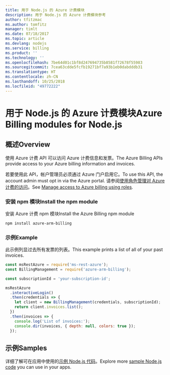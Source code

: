 ```yaml
---
title: 用于 Node.js 的 Azure 计费模块
description: 用于 Node.js 的 Azure 计费模块参考
author: tfitzmac
ms.author: tomfitz
manager: timlt
ms.date: 07/18/2017
ms.topic: article
ms.devlang: nodejs
ms.service: billing
ms.product: ''
ms.technology: ''
ms.openlocfilehash: 7be64d01c1bf8d247694735b8581f72678f55983
ms.sourcegitcommit: 7cea63cdde5fcfb19271bf7a93b1eb0dabdddb31
ms.translationtype: HT
ms.contentlocale: zh-CN
ms.lasthandoff: 10/25/2018
ms.locfileid: "49772222"
---
```

# <a name="azure-billing-modules-for-nodejs"></a><span data-ttu-id="3a6ba-103">用于 Node.js 的 Azure 计费模块</span><span class="sxs-lookup"><span data-stu-id="3a6ba-103">Azure Billing modules for Node.js</span></span>

## <a name="overview"></a><span data-ttu-id="3a6ba-104">概述</span><span class="sxs-lookup"><span data-stu-id="3a6ba-104">Overview</span></span>
<span data-ttu-id="3a6ba-105">使用 Azure 计费 API 可以访问 Azure 计费信息和发票。</span><span class="sxs-lookup"><span data-stu-id="3a6ba-105">The Azure Billing APIs provide access to your Azure billing information and invoices.</span></span>

<span data-ttu-id="3a6ba-106">若要使用此 API，帐户管理员必须通过 Azure 门户启用它。</span><span class="sxs-lookup"><span data-stu-id="3a6ba-106">To use this API, the account admin must opt in via the Azure portal.</span></span> <span data-ttu-id="3a6ba-107">请参阅[使用角色管理对 Azure 计费的访问](https://docs.microsoft.com/azure/billing/billing-manage-access)。</span><span class="sxs-lookup"><span data-stu-id="3a6ba-107">See [Manage access to Azure billing using roles](https://docs.microsoft.com/azure/billing/billing-manage-access).</span></span>

### <a name="install-the-npm-module"></a><span data-ttu-id="3a6ba-108">安装 npm 模块</span><span class="sxs-lookup"><span data-stu-id="3a6ba-108">Install the npm module</span></span> 

<span data-ttu-id="3a6ba-109">安装 Azure 计费 npm 模块</span><span class="sxs-lookup"><span data-stu-id="3a6ba-109">Install the Azure Billing npm module</span></span> 

```bash
npm install azure-arm-billing
```
### <a name="example"></a><span data-ttu-id="3a6ba-110">示例</span><span class="sxs-lookup"><span data-stu-id="3a6ba-110">Example</span></span> 
 
<span data-ttu-id="3a6ba-111">此示例列显过去所有发票的列表。</span><span class="sxs-lookup"><span data-stu-id="3a6ba-111">This example prints a list of all of your past invoices.</span></span>
 
```javascript 
const msRestAzure = require('ms-rest-azure');
const BillingManagement = require('azure-arm-billing');

const subscriptionId = 'your-subscription-id';

msRestAzure
  .interactiveLogin()
  .then(credentials => {
    let client = new BillingManagement(credentials, subscriptionId);
    return client.invoices.list();
  })
  .then(invoices => {
    console.log('List of invoices:');
    console.dir(invoices, { depth: null, colors: true });
  });
``` 


## <a name="samples"></a><span data-ttu-id="3a6ba-112">示例</span><span class="sxs-lookup"><span data-stu-id="3a6ba-112">Samples</span></span>

<span data-ttu-id="3a6ba-113">详细了解可在应用中使用的[示例 Node.js 代码](https://azure.microsoft.com/resources/samples/?platform=nodejs)。</span><span class="sxs-lookup"><span data-stu-id="3a6ba-113">Explore more [sample Node.js code](https://azure.microsoft.com/resources/samples/?platform=nodejs) you can use in your apps.</span></span>
